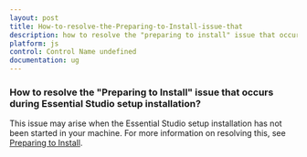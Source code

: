 ```yaml
---
layout: post
title: How-to-resolve-the-Preparing-to-Install-issue-that
description: how to resolve the "preparing to install" issue that occurs during essential studio setup installation?
platform: js
control: Control Name undefined
documentation: ug
---
```


### How to resolve the "Preparing to Install" issue that occurs during Essential Studio setup installation?

This issue may arise when the Essential Studio setup installation has not been started in your machine. For more information on resolving this, see [Preparing to Install](http://www.syncfusion.com/kb/2329/how-to-resolve-the-preparing-to-install-issue-that-occurs-during-essential-studio-setup-installation).

